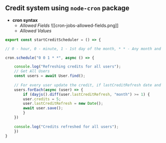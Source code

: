 ## Credit system using `node-cron` package
- **cron syntax**
	- *Allowed Fields*
	 ![[cron-jobs-allowed-fields.png]]
	 - *Allowed Values*
```js
export const startCreditScheduler = () => {

// 0 - hour, 0 - minute, 1 - 1st day of the month, * * - Any month and any day of the week

cron.schedule("0 0 1 * *", async () => {

	console.log("Refreshing credits for all users");	
	// Get All Users
	const users = await User.find();
	
	// For every user update the credit, if lastCreditRefresh date and present date has difference of more than or equal to 1 month
	users.forEach(async (user) => {
		if (dayjs().diff(user.lastCreditRefresh, "month") >= 1) {
		user.credits = 5;
		user.lastCreditRefresh = new Date();
		await user.save();
		}
	})
	
	console.log("Credits refreshed for all users");
	})
}
```